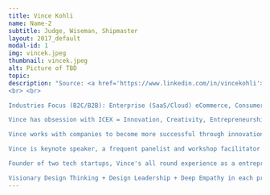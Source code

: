 ```yaml
---
title: Vince Kohli
name: Name-2
subtitle: Judge, Wiseman, Shipmaster
layout: 2017_default
modal-id: 1
img: vincek.jpeg
thumbnail: vincek.jpeg
alt: Picture of TBD
topic: 
description: "Source: <a href='https://www.linkedin.com/in/vincekohli'>https://www.linkedin.com/in/vincekohli</a>
<br> <br> 

Industries Focus (B2C/B2B): Enterprise (SaaS/Cloud) eCommerce, Consumers - OnDemand - Marketplace, AR/VR, Mobile, IoT. FinTech, EdTech, HealthTech, BioTech, Medical Devices, ArtTech, AgroTech, Robotics. Artificial Intelligence - Big Data/Analytics - Connected Cars, Media. Blockchain, Bitcoin and Cryptocurrency.<br> <br> 

Vince has obsession with ICEX = Innovation, Creativity, Entrepreneurship, Problem Thinking and UI/UX research with 16+ years of experience in top-tier tech consulting and client focused functions @ Accenture. A strong breadth of business experience and deep understanding about the symbiosis between Corporate and Start Up environments operating models. He is passionate about design thinking, value creation innovation, startups, and future of machines.<br> <br> 

Vince works with companies to become more successful through innovation-driven entrepreneurship. From single entrepreneurs trying to launch new ventures all the way up to large multi-billion dollar corporations seeking to achieve their goals through entrepreneurship, intrapreneurship, and innovation. Also serves on the board of directors or advisers for a number of companies. He is a regularly featured speaker at management leadership programs on topics such as entrepreneurship, intrapreneurship, entrepreneurial marketing, technology innovation, creating sustainable and rapid profitable growth, business models strategies, and operational excellence.<br> <br> 

Vince is keynote speaker, a frequent panelist and workshop facilitator at a variety of forums that focus on leadership, global philanthropy, new product development, community involvement., and corporate startup innovation.<br> <br> 

Founder of two tech startups, Vince's all round experience as a entrepreneur, super angel investor, product executive and corporate strategist makes him a sought after mentor, panelist and judge at MIT, Google, UCSF, StartX, Stanford, Singularity, and IBM.<br> <br> 

Visionary Design Thinking + Design Leadership + Deep Empathy in each product definition."
---
```

